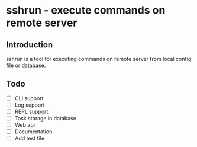 # sshrun - execute commands on remote server

Introduction
------------

sshrun is a tool for executing commands on remote server from local config file or database.


Todo
---------

- [ ] CLI support
- [ ] Log support
- [ ] REPL support
- [ ] Task storage in database
- [ ] Web api
- [ ] Documentation
- [ ] Add test file